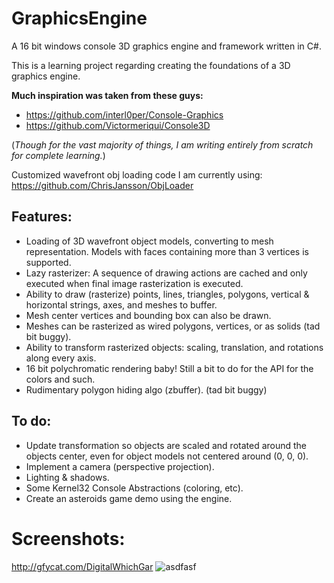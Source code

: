 # GraphicsEngine
A 16 bit windows console 3D graphics engine and framework written in C#.

This is a learning project regarding creating the foundations of a 3D graphics engine.

**Much inspiration was taken from these guys:**
* https://github.com/interl0per/Console-Graphics
* https://github.com/Victormeriqui/Console3D

(*Though for the vast majority of things, I am writing entirely from scratch for complete learning.*)

Customized wavefront obj loading code I am currently using:
https://github.com/ChrisJansson/ObjLoader

## Features:
* Loading of 3D wavefront object models, converting to mesh representation. Models with faces containing more than 3 vertices is supported.
* Lazy rasterizer: A sequence of drawing actions are cached and only executed when final image rasterization is executed.
* Ability to draw (rasterize) points, lines, triangles, polygons, vertical & horizontal strings, axes, and meshes to buffer. 
* Mesh center vertices and bounding box can also be drawn. 
* Meshes can be rasterized as wired polygons, vertices, or as solids (tad bit buggy).
* Ability to transform rasterized objects: scaling, translation, and rotations along every axis.
* 16 bit polychromatic rendering baby! Still a bit to do for the API for the colors and such.
* Rudimentary polygon hiding algo (zbuffer). (tad bit buggy)

## To do:
* Update transformation so objects are scaled and rotated around the objects center, even for object models not centered around (0, 0, 0).
* Implement a camera (perspective projection).
* Lighting & shadows.
* Some Kernel32 Console Abstractions (coloring, etc).
* Create an asteroids game demo using the engine.

# Screenshots:

 http://gfycat.com/DigitalWhichGar
![asdfasf](https://github.com/ckarcz/GraphicsEngine/blob/master/colored_wired_woman_demo.gif)
